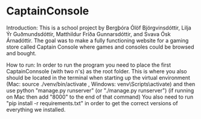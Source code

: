 # CaptainConsole

Introduction:
This is a school project by Bergþóra Ólöf Björgvinsdóttir, Lilja Ýr Guðmundsdóttir, Matthildur Fríða Gunnarsdóttir, and Svava Ósk Árnadóttir. The goal was to make a fully functioning website for a gaming store called Captain Console where games and consoles could be browsed and bought.

How to run:
In order to run the program you need to place the first CaptainConnsole (with two n's) as the root folder. This is where you also should be located in the terminal when starting up the virtual environment (Mac: source ./venv/bin/activate , Windows: venv\Scripts\activate) and then use python "manage.py runserver" (or "./manage.py runserver") (if running on Mac then add "8000" to the end of that command)
You also need to run "pip install -r requirements.txt" in order to get the correct versions of everything we installed.
